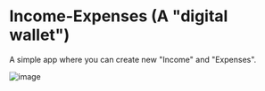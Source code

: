 # Income-Expenses (A "digital wallet")
A simple app where you can create new "Income" and "Expenses".

![image](https://i.imgur.com/wH0z9wd.png)
